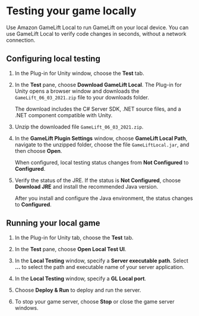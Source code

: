 # Testing your game locally<a name="unity-plug-in-test"></a>

Use Amazon GameLift Local to run GameLift on your local device\. You can use GameLift Local to verify code changes in seconds, without a network connection\.

## Configuring local testing<a name="unity-plug-in-test-cfgtesting"></a>

1. In the Plug\-in for Unity window, choose the **Test** tab\.

1. In the **Test** pane, choose **Download GameLift Local**\. The Plug\-in for Unity opens a browser window and downloads the `GameLift_06_03_2021.zip` file to your downloads folder\.

   The download includes the C\# Server SDK, \.NET source files, and a \.NET component compatible with Unity\.

1. Unzip the downloaded file `GameLift_06_03_2021.zip`\. 

1. In the **GameLift Plugin Settings** window, choose **GameLift Local Path**, navigate to the unzipped folder, choose the file `GameLiftLocal.jar`, and then choose **Open**\.

   When configured, local testing status changes from **Not Configured** to **Configured**\.

1. Verify the status of the JRE\. If the status is **Not Configured**, choose **Download JRE** and install the recommended Java version\.

   After you install and configure the Java environment, the status changes to **Configured**\.

## Running your local game<a name="unity-plug-in-test-cfgtesting"></a>

1. In the Plug\-in for Unity tab, choose the **Test** tab\.

1. In the **Test** pane, choose **Open Local Test UI**\.

1. In the **Local Testing** window, specify a **Server executable path**\. Select **\.\.\.** to select the path and executable name of your server application\.

1. In the **Local Testing** window, specify a **GL Local port**\.

1. Choose **Deploy & Run** to deploy and run the server\.

1. To stop your game server, choose **Stop** or close the game server windows\.